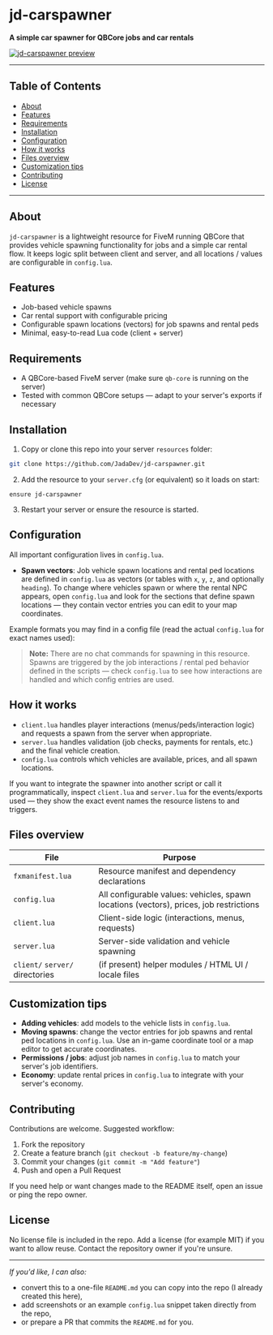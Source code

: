 # jd-carspawner

**A simple car spawner for QBCore jobs and car rentals**

[![jd-carspawner preview](https://img.youtube.com/vi/TkyZzg5bl3Q/maxresdefault.jpg)](https://www.youtube.com/watch?v=TkyZzg5bl3Q)

---

## Table of Contents

- [About](#about)
- [Features](#features)
- [Requirements](#requirements)
- [Installation](#installation)
- [Configuration](#configuration)
- [How it works](#how-it-works)
- [Files overview](#files-overview)
- [Customization tips](#customization-tips)
- [Contributing](#contributing)
- [License](#license)

---

## About

`jd-carspawner` is a lightweight resource for FiveM running QBCore that provides vehicle spawning functionality for jobs and a simple car rental flow. It keeps logic split between client and server, and all locations / values are configurable in `config.lua`.

## Features

- Job-based vehicle spawns
- Car rental support with configurable pricing
- Configurable spawn locations (vectors) for job spawns and rental peds
- Minimal, easy-to-read Lua code (client + server)

## Requirements

- A QBCore-based FiveM server (make sure `qb-core` is running on the server)
- Tested with common QBCore setups — adapt to your server's exports if necessary

## Installation

1. Copy or clone this repo into your server `resources` folder:

```bash
git clone https://github.com/JadaDev/jd-carspawner.git
```

2. Add the resource to your `server.cfg` (or equivalent) so it loads on start:

```
ensure jd-carspawner
```

3. Restart your server or ensure the resource is started.

## Configuration

All important configuration lives in `config.lua`.

- **Spawn vectors**: Job vehicle spawn locations and rental ped locations are defined in `config.lua` as vectors (or tables with `x`, `y`, `z`, and optionally `heading`). To change where vehicles spawn or where the rental NPC appears, open `config.lua` and look for the sections that define spawn locations — they contain vector entries you can edit to your map coordinates.

Example formats you may find in a config file (read the actual `config.lua` for exact names used):

> **Note:** There are no chat commands for spawning in this resource. Spawns are triggered by the job interactions / rental ped behavior defined in the scripts — check `config.lua` to see how interactions are handled and which config entries are used.

## How it works

- `client.lua` handles player interactions (menus/peds/interaction logic) and requests a spawn from the server when appropriate.
- `server.lua` handles validation (job checks, payments for rentals, etc.) and the final vehicle creation.
- `config.lua` controls which vehicles are available, prices, and all spawn locations.

If you want to integrate the spawner into another script or call it programmatically, inspect `client.lua` and `server.lua` for the events/exports used — they show the exact event names the resource listens to and triggers.

## Files overview

| File                            | Purpose                                                                                |
| ------------------------------- | -------------------------------------------------------------------------------------- |
| `fxmanifest.lua`                | Resource manifest and dependency declarations                                          |
| `config.lua`                    | All configurable values: vehicles, spawn locations (vectors), prices, job restrictions |
| `client.lua`                    | Client-side logic (interactions, menus, requests)                                      |
| `server.lua`                    | Server-side validation and vehicle spawning                                            |
| `client/` `server/` directories | (if present) helper modules / HTML UI / locale files                                   |

## Customization tips

- **Adding vehicles**: add models to the vehicle lists in `config.lua`.
- **Moving spawns**: change the vector entries for job spawns and rental ped locations in `config.lua`. Use an in-game coordinate tool or a map editor to get accurate coordinates.
- **Permissions / jobs**: adjust job names in `config.lua` to match your server's job identifiers.
- **Economy**: update rental prices in `config.lua` to integrate with your server's economy.

## Contributing

Contributions are welcome. Suggested workflow:

1. Fork the repository
2. Create a feature branch (`git checkout -b feature/my-change`)
3. Commit your changes (`git commit -m "Add feature"`)
4. Push and open a Pull Request

If you need help or want changes made to the README itself, open an issue or ping the repo owner.

## License

No license file is included in the repo. Add a license (for example MIT) if you want to allow reuse. Contact the repository owner if you're unsure.

---

*If you'd like, I can also:*

- convert this to a one-file `README.md` you can copy into the repo (I already created this here),
- add screenshots or an example `config.lua` snippet taken directly from the repo,
- or prepare a PR that commits the `README.md` for you.

